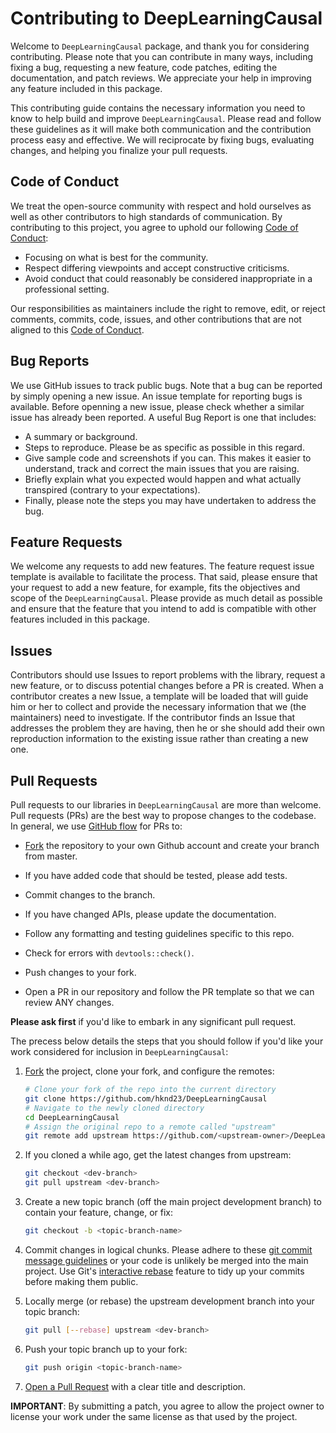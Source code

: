 # Contributing to DeepLearningCausal

Welcome to `DeepLearningCausal` package, and thank you for considering contributing. Please note that you can contribute in many ways, 
including fixing a bug, requesting a new
feature, code patches, editing the documentation, and patch reviews. We appreciate your help in
improving any feature included in this package.

This contributing guide contains the necessary information you need to know to help build and
improve `DeepLearningCausal`. Please read and follow these guidelines as it will make both communication
and the contribution process easy and effective. We will reciprocate by fixing bugs, evaluating changes, and helping you finalize your pull requests.

## Code of Conduct

We treat the open-source community with respect and hold ourselves as well as other
contributors to high standards of communication. By contributing to this project, you agree to
uphold our following [Code of Conduct](https://github.com/hknd23/DeepLearningCausal/blob/main/code_of_conduct.md):

- Focusing on what is best for the community.
- Respect differing viewpoints and accept constructive criticisms.
- Avoid conduct that could reasonably be considered inappropriate in a professional setting.

Our responsibilities as maintainers include the right to remove, edit, or reject comments,
commits, code, issues, and other contributions that are not aligned to this [Code of Conduct](https://github.com/hknd23/DeepLearningCausal/blob/main/code_of_conduct.md).

## Bug Reports

We use GitHub issues to track public bugs. Note that a bug can be reported by simply opening a
new issue. An issue template for reporting bugs is available. Before openning a new issue,
please check whether a similar issue has already been reported.
A useful Bug Report is one that includes:

- A summary or background.
- Steps to reproduce. Please be as specific as possible in this regard.
- Give sample code and screenshots if you can. This makes it easier to understand, track and correct the
main issues that you are raising.
- Briefly explain what you expected would happen and what actually transpired (contrary
to your expectations).
- Finally, please note the steps you may have undertaken to address the bug.

## Feature Requests

We welcome any requests to add new features. The feature request issue template is
available to facilitate the process. That said, please ensure that your request to add a new
feature, for example, fits the objectives and scope of the `DeepLearningCausal`.
Please provide as much detail as possible and ensure that the feature 
that you intend to add is compatible with other features included in this package. 

## Issues

Contributors should use Issues to report problems with the library, request a new feature, or to
discuss potential changes before a PR is created. When a contributor creates a new Issue, a
template will be loaded that will guide him or her to collect and provide the necessary
information that we (the maintainers) need to investigate. If the contributor finds an Issue that
addresses the problem they are having, then he or she should add their own reproduction
information to the existing issue rather than creating a new one.

## Pull Requests

Pull requests to our libraries in `DeepLearningCausal` are more than welcome. Pull requests (PRs) are the
best way to propose changes to the codebase. In general, we use [GitHub flow](https://guides.github.com/introduction/flow/index.html) for PRs to:

- [Fork](https://docs.github.com/en/get-started/quickstart/fork-a-repo) the repository to your
own Github account and create your branch from master.

- If you have added code that should be tested, please add tests.
- Commit changes to the branch.
- If you have changed APIs, please update the documentation.
- Follow any formatting and testing guidelines specific to this repo.
- Check for errors with `devtools::check()`.
- Push changes to your fork.
- Open a PR in our repository and follow the PR template so that we can review ANY
changes.

**Please ask first** if you'd like to embark in any significant pull request. 

The precess below details the steps that you should follow if you'd like your work considered for inclusion in `DeepLearningCausal`:

1. [Fork](http://help.github.com/fork-a-repo/) the project, clone your fork,
   and configure the remotes:

   ```bash
   # Clone your fork of the repo into the current directory
   git clone https://github.com/hknd23/DeepLearningCausal
   # Navigate to the newly cloned directory
   cd DeepLearningCausal
   # Assign the original repo to a remote called "upstream"
   git remote add upstream https://github.com/<upstream-owner>/DeepLearningCausal
   ```

2. If you cloned a while ago, get the latest changes from upstream:

   ```bash
   git checkout <dev-branch>
   git pull upstream <dev-branch>
   ```

3. Create a new topic branch (off the main project development branch) to
   contain your feature, change, or fix:

   ```bash
   git checkout -b <topic-branch-name>
   ```

4. Commit changes in logical chunks. Please adhere to these [git commit
   message guidelines](http://tbaggery.com/2008/04/19/a-note-about-git-commit-messages.html) or your code is unlikely be merged into the main project. Use Git's
   [interactive rebase](https://help.github.com/articles/interactive-rebase)
   feature to tidy up your commits before making them public.

5. Locally merge (or rebase) the upstream development branch into your topic branch:

   ```bash
   git pull [--rebase] upstream <dev-branch>
   ```

6. Push your topic branch up to your fork:

   ```bash
   git push origin <topic-branch-name>
   ```

7. [Open a Pull Request](https://help.github.com/articles/using-pull-requests/)
    with a clear title and description.

**IMPORTANT**: By submitting a patch, you agree to allow the project owner to
license your work under the same license as that used by the project.
